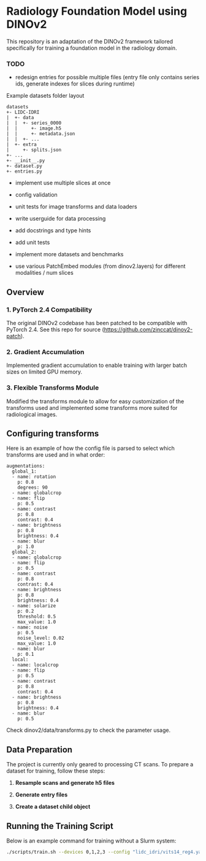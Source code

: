 # Radiology Foundation Model using DINOv2

This repository is an adaptation of the DINOv2 framework tailored specifically for training a foundation model in the radiology domain. 

### TODO

- redesign entries for possible multiple files (entry file only contains series ids, generate indexes for slices during runtime)

Example datasets folder layout
```
datasets
+- LIDC-IDRI
|  +- data
|  |  +- series_0000
|  |     +- image.h5
|  |     +- metadata.json
|  |  +- ...
|  +- extra
|     +- splits.json
+- ...
+- __init__.py
+- dataset.py
+- entries.py
```


- implement use multiple slices at once
- config validation
- unit tests for image transforms and data loaders

- write userguide for data processing
- add docstrings and type hints
- add unit tests
- implement more datasets and benchmarks
- use various PatchEmbed modules (from dinov2.layers) for different modalities / num slices

## Overview

### 1. **PyTorch 2.4 Compatibility**
The original DINOv2 codebase has been patched to be compatible with PyTorch 2.4. See this repo for source (https://github.com/zinccat/dinov2-patch).

### 2. **Gradient Accumulation**
Implemented gradient accumulation to enable training with larger batch sizes on limited GPU memory. 

### 3. **Flexible Transforms Module**
Modified the transforms module to allow for easy customization of the transforms used and implemented some transforms more suited for radiological images. 

## Configuring transforms

Here is an example of how the config file is parsed to select which transforms are used and in what order:

```
augmentations:
  global_1:
  - name: rotation
    p: 0.8
    degrees: 90
  - name: globalcrop
  - name: flip
    p: 0.5
  - name: contrast
    p: 0.8
    contrast: 0.4
  - name: brightness
    p: 0.8
    brightness: 0.4
  - name: blur
    p: 1.0
  global_2:
  - name: globalcrop
  - name: flip
    p: 0.5
  - name: contrast
    p: 0.8
    contrast: 0.4
  - name: brightness
    p: 0.8
    brightness: 0.4
  - name: solarize
    p: 0.2
    threshold: 0.5
    max_value: 1.0
  - name: noise
    p: 0.5
    noise_level: 0.02
    max_value: 1.0
  - name: blur
    p: 0.1
  local:
  - name: localcrop
  - name: flip
    p: 0.5
  - name: contrast
    p: 0.8
    contrast: 0.4
  - name: brightness
    p: 0.8
    brightness: 0.4
  - name: blur
    p: 0.5
```
Check dinov2/data/transforms.py to check the parameter usage.

## Data Preparation

The project is currently only geared to processing CT scans. To prepare a dataset for training, follow these steps:

1. **Resample scans and generate h5 files**

2. **Generate entry files**

3. **Create a dataset child object**

## Running the Training Script

Below is an example command for training without a Slurm system:

```bash
./scripts/train.sh --devices 0,1,2,3 --config "lidc_idri/vits14_reg4.yaml" --output lidc_test
```
